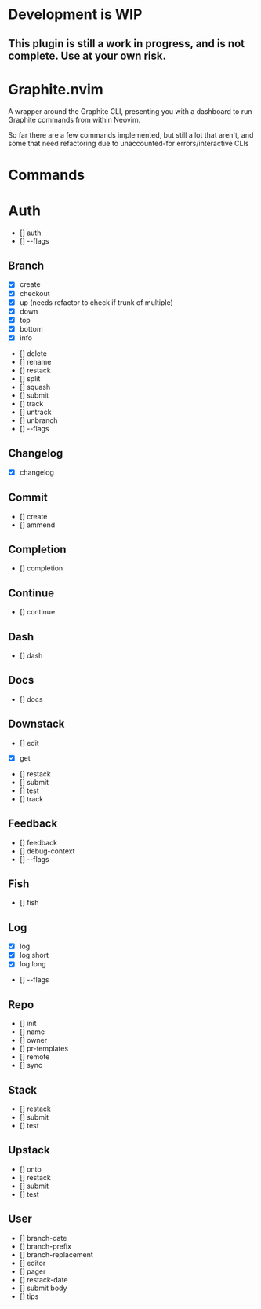 # Development is WIP

## This plugin is still a work in progress, and is not complete. Use at your own risk.

# Graphite.nvim

A wrapper around the Graphite CLI, presenting you with a dashboard to run Graphite commands from within Neovim.

So far there are a few commands implemented, but still a lot that aren't, and some that need refactoring due to unaccounted-for errors/interactive CLIs

# Commands

# Auth
- [] auth
- [] --flags

## Branch
- [x] create
- [x] checkout
- [x] up (needs refactor to check if trunk of multiple)
- [x] down
- [x] top
- [x] bottom
- [x] info
- [] delete
- [] rename
- [] restack
- [] split
- [] squash
- [] submit
- [] track
- [] untrack
- [] unbranch
- [] --flags

## Changelog
- [x] changelog

## Commit
- [] create
- [] ammend

## Completion
- [] completion

## Continue
- [] continue

## Dash
- [] dash

## Docs
- [] docs

## Downstack
- [] edit
- [x] get
- [] restack
- [] submit
- [] test
- [] track

## Feedback
- [] feedback
- [] debug-context
- [] --flags

## Fish
- [] fish

## Log
- [x] log
- [x] log short
- [x] log long
- [] --flags

## Repo
- [] init
- [] name
- [] owner
- [] pr-templates
- [] remote
- [] sync

## Stack
- [] restack
- [] submit
- [] test

## Upstack
- [] onto
- [] restack
- [] submit
- [] test

## User
- [] branch-date
- [] branch-prefix
- [] branch-replacement
- [] editor
- [] pager
- [] restack-date
- [] submit body
- [] tips

